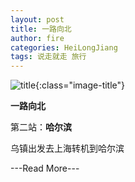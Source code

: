 ```yaml
---
layout: post
title: 一路向北
author: fire
categories: HeiLongJiang 
tags: 说走就走 旅行
---
```


![title](http://image.sideproject.cn/title/title_124.jpg){:class="image-title"}

**一路向北**

第二站：**哈尔滨**

乌镇出发去上海转机到哈尔滨

---Read More---
